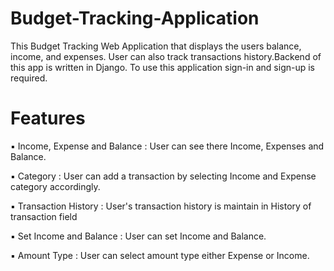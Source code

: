 # Budget-Tracking-Application
This Budget Tracking Web Application that displays the users balance, income, and expenses. User can also track transactions history.Backend of this app is written in Django. To use this application sign-in and sign-up is required.

# Features 
▪️ Income, Expense and Balance : User can see there Income, Expenses and Balance.

▪️ Category : User can add a transaction by selecting Income and Expense category accordingly.

▪️ Transaction History : User's transaction history is maintain in History of transaction field

▪️ Set Income and Balance : User can set Income and Balance.

▪️ Amount Type : User can select amount type either Expense or Income.
